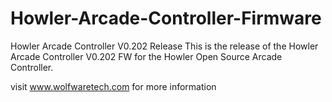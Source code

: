 # Howler-Arcade-Controller-Firmware
Howler Arcade Controller V0.202 Release
This is the release of the Howler Arcade Controller V0.202 FW for the Howler Open Source Arcade Controller.

visit www.wolfwaretech.com for more information

